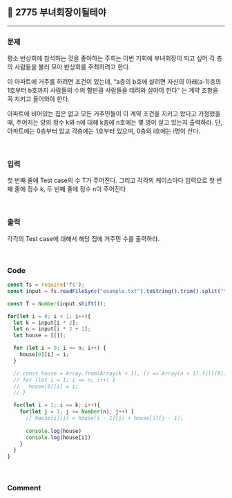 ## 📮 2775 부녀회장이될테야
---

### 문제
평소 반상회에 참석하는 것을 좋아하는 주희는 이번 기회에 부녀회장이 되고 싶어 각 층의 사람들을 불러 모아 반상회를 주최하려고 한다.

이 아파트에 거주를 하려면 조건이 있는데, “a층의 b호에 살려면 자신의 아래(a-1)층의 1호부터 b호까지 사람들의 수의 합만큼 사람들을 데려와 살아야 한다” 는 계약 조항을 꼭 지키고 들어와야 한다.

아파트에 비어있는 집은 없고 모든 거주민들이 이 계약 조건을 지키고 왔다고 가정했을 때, 주어지는 양의 정수 k와 n에 대해 k층에 n호에는 몇 명이 살고 있는지 출력하라. 단, 아파트에는 0층부터 있고 각층에는 1호부터 있으며, 0층의 i호에는 i명이 산다.

<br />

### 입력
첫 번째 줄에 Test case의 수 T가 주어진다. 그리고 각각의 케이스마다 입력으로 첫 번째 줄에 정수 k, 두 번째 줄에 정수 n이 주어진다

<br />

### 출력
각각의 Test case에 대해서 해당 집에 거주민 수를 출력하라.

<br />

### Code
```javascript
const fs = require('fs');
const input = fs.readFileSync("example.txt").toString().trim().split("\n");

const T = Number(input.shift());

for(let i = 0; i < 1; i++){
  let k = input[i * 2]; 
  let n = input[i * 2 + 1];
  let house = [[]];

  for (let i = 0; i <= n; i++) {
    house[0][i] = i;
  }

  // const house = Array.from(Array(k + 1), () => Array(n + 1).fill(0));
  // for (let i = 1; i <= n; i++) {
  //   house[0][i] = i;
  // }

  for(let i = 1; i <= k; i++){
    for(let j = 1; j <= Number(n); j++) {
      // house[i][j] = house[i - 1][j] + house[i][j - 1];
      
      console.log(house)
      console.log(house[i])
    }
  }
}
```

<br />

### Comment
